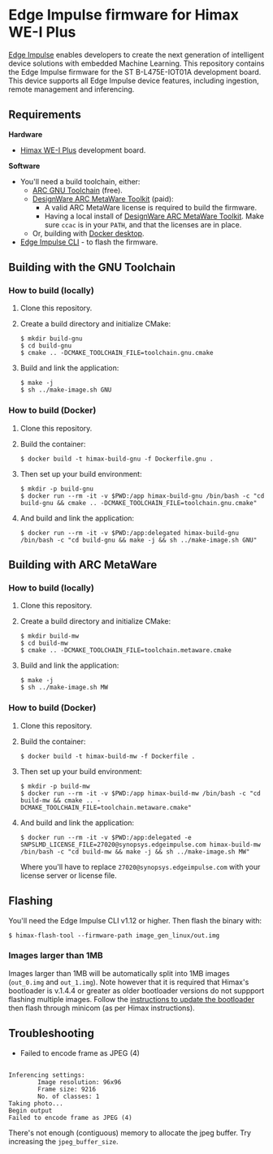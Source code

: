 # Edge Impulse firmware for Himax WE-I Plus

[Edge Impulse](https://www.edgeimpulse.com) enables developers to create the next generation of intelligent device solutions with embedded Machine Learning. This repository contains the Edge Impulse firmware for the ST B-L475E-IOT01A development board. This device supports all Edge Impulse device features, including ingestion, remote management and inferencing.

## Requirements

**Hardware**

* [Himax WE-I Plus](https://www.sparkfun.com/products/17256) development board.

**Software**

* You'll need a build toolchain, either:
    * [ARC GNU Toolchain](https://github.com/foss-for-synopsys-dwc-arc-processors/toolchain/releases/download/arc-2020.09-release/arc_gnu_2020.09_prebuilt_elf32_le_linux_install.tar.gz) (free).
    * [DesignWare ARC MetaWare Toolkit](https://www.synopsys.com/dw/ipdir.php?ds=sw_metaware) (paid):
        * A valid ARC MetaWare license is required to build the firmware.
        * Having a local install of [DesignWare ARC MetaWare Toolkit](https://www.synopsys.com/dw/ipdir.php?ds=sw_metaware). Make sure `ccac` is in your `PATH`, and that the licenses are in place.
    * Or, building with [Docker desktop](https://www.docker.com/products/docker-desktop).
* [Edge Impulse CLI](https://docs.edgeimpulse.com/docs/cli-installation) - to flash the firmware.

## Building with the GNU Toolchain

### How to build (locally)

1. Clone this repository.
2. Create a build directory and initialize CMake:

    ```
    $ mkdir build-gnu
    $ cd build-gnu
    $ cmake .. -DCMAKE_TOOLCHAIN_FILE=toolchain.gnu.cmake
    ```

3. Build and link the application:

    ```
    $ make -j
    $ sh ../make-image.sh GNU
    ```

### How to build (Docker)

1. Clone this repository.
1. Build the container:

    ```
    $ docker build -t himax-build-gnu -f Dockerfile.gnu .
    ```

1. Then set up your build environment:

    ```
    $ mkdir -p build-gnu
    $ docker run --rm -it -v $PWD:/app himax-build-gnu /bin/bash -c "cd build-gnu && cmake .. -DCMAKE_TOOLCHAIN_FILE=toolchain.gnu.cmake"
    ```

1. And build and link the application:

    ```
    $ docker run --rm -it -v $PWD:/app:delegated himax-build-gnu /bin/bash -c "cd build-gnu && make -j && sh ../make-image.sh GNU"
    ```

## Building with ARC MetaWare

### How to build (locally)

1. Clone this repository.
2. Create a build directory and initialize CMake:

    ```
    $ mkdir build-mw
    $ cd build-mw
    $ cmake .. -DCMAKE_TOOLCHAIN_FILE=toolchain.metaware.cmake
    ```

3. Build and link the application:

    ```
    $ make -j
    $ sh ../make-image.sh MW
    ```

### How to build (Docker)

1. Clone this repository.
1. Build the container:

    ```
    $ docker build -t himax-build-mw -f Dockerfile .
    ```

1. Then set up your build environment:

    ```
    $ mkdir -p build-mw
    $ docker run --rm -it -v $PWD:/app himax-build-mw /bin/bash -c "cd build-mw && cmake .. -DCMAKE_TOOLCHAIN_FILE=toolchain.metaware.cmake"
    ```

1. And build and link the application:

    ```
    $ docker run --rm -it -v $PWD:/app:delegated -e SNPSLMD_LICENSE_FILE=27020@synopsys.edgeimpulse.com himax-build-mw /bin/bash -c "cd build-mw && make -j && sh ../make-image.sh MW"
    ```

    Where you'll have to replace `27020@synopsys.edgeimpulse.com` with your license server or license file.


## Flashing

You'll need the Edge Impulse CLI v1.12 or higher. Then flash the binary with:

```
$ himax-flash-tool --firmware-path image_gen_linux/out.img
```

### Images larger than 1MB

Images larger than 1MB will be automatically split into 1MB images (`out_0.img` and `out_1.img`). Note however that it is required that Himax's bootloader is v.1.4.4 or greater as older bootloader versions do not suppport flashing multiple images. Follow the [instructions to update the bootloader](https://github.com/HimaxWiseEyePlus/bsp_tflu/tree/master/HIMAX_WE1_EVB_user_guide#update-bootloader-version-at-linux-environment) then flash through minicom (as per Himax instructions).


## Troubleshooting

* Failed to encode frame as JPEG (4)

```

Inferencing settings:
        Image resolution: 96x96
        Frame size: 9216
        No. of classes: 1
Taking photo...
Begin output
Failed to encode frame as JPEG (4)
```

There's not enough (contiguous) memory to allocate the jpeg buffer. Try increasing the `jpeg_buffer_size`.
